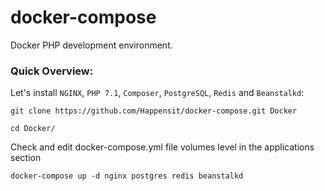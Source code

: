 # docker-compose

Docker PHP development environment. 


### Quick Overview:

Let's install `NGINX`, `PHP 7.1`, `Composer`, `PostgreSQL`, `Redis` and `Beanstalkd`:

```shell
git clone https://github.com/Happensit/docker-compose.git Docker
```

```shell
cd Docker/
```

Check and edit docker-compose.yml file volumes level in the applications section

```shell
docker-compose up -d nginx postgres redis beanstalkd
```